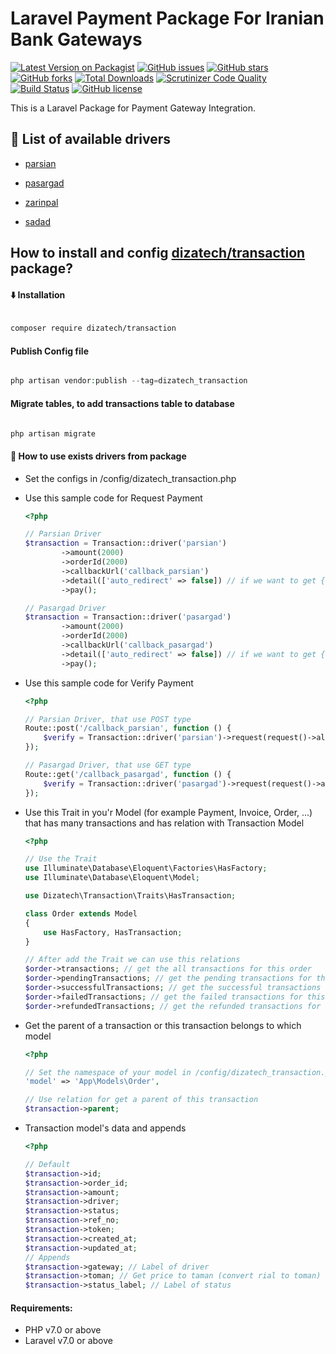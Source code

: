 # Laravel Payment Package For Iranian Bank Gateways
[![Latest Version on Packagist](https://img.shields.io/packagist/v/dizatech/transaction.svg?style=flat-square)](https://packagist.org/packages/dizatech/transaction)
[![GitHub issues](https://img.shields.io/github/issues/dizatech/transaction?style=flat-square)](https://github.com/dizatech/transaction/issues)
[![GitHub stars](https://img.shields.io/github/stars/dizatech/transaction?style=flat-square)](https://github.com/dizatech/transaction/stargazers)
[![GitHub forks](https://img.shields.io/github/forks/dizatech/transaction?style=flat-square)](https://github.com/dizatech/transaction/network)
[![Total Downloads](https://img.shields.io/packagist/dt/dizatech/transaction.svg?style=flat-square)](https://packagist.org/packages/dizatech/transaction)
[![Scrutinizer Code Quality](https://scrutinizer-ci.com/g/dizatech/transaction/badges/quality-score.png?b=main)](https://scrutinizer-ci.com/g/dizatech/transaction/?branch=main)
[![Build Status](https://scrutinizer-ci.com/g/dizatech/transaction/badges/build.png?b=main)](https://scrutinizer-ci.com/g/dizatech/transaction/build-status/main)
[![GitHub license](https://img.shields.io/github/license/dizatech/transaction?style=flat-square)](https://github.com/dizatech/transaction/blob/master/LICENSE)

This is a Laravel Package for Payment Gateway Integration.

## <g-emoji class="g-emoji" alias="gem" fallback-src="https://github.githubassets.com/images/icons/emoji/unicode/1f48e.png">💎</g-emoji> List of available drivers

- [parsian](https://www.pec.ir/)

- [pasargad](https://bpi.ir/)

- [zarinpal](https://www.zarinpal.com/)

- [sadad](https://sadadpsp.ir/)


## How to install and config [dizatech/transaction](https://github.com/dizatech/transaction) package?

#### <g-emoji class="g-emoji" alias="arrow_down" fallback-src="https://github.githubassets.com/images/icons/emoji/unicode/2b07.png">⬇️</g-emoji> Installation

```bash

composer require dizatech/transaction

```

#### Publish Config file

```php

php artisan vendor:publish --tag=dizatech_transaction

```

#### Migrate tables, to add transactions table to database

```php

php artisan migrate

```

#### <g-emoji class="g-emoji" alias="book" fallback-src="https://github.githubassets.com/images/icons/emoji/unicode/1f4d6.png">📖</g-emoji> How to use exists drivers from package

- Set the configs in /config/dizatech_transaction.php

- Use this sample code for Request Payment 

    ```php
    <?php
  
    // Parsian Driver
    $transaction = Transaction::driver('parsian')
            ->amount(2000)
            ->orderId(2000)
            ->callbackUrl('callback_parsian')
            ->detail(['auto_redirect' => false]) // if we want to get {token, url} and not auto redirect to Bank Gateway.
            ->pay();
  
    // Pasargad Driver
    $transaction = Transaction::driver('pasargad')
            ->amount(2000)
            ->orderId(2000)
            ->callbackUrl('callback_pasargad')
            ->detail(['auto_redirect' => false]) // if we want to get {token, url} and not auto redirect to Bank Gateway.
            ->pay();

    ```
  
- Use this sample code for Verify Payment

    ```php
    <?php

    // Parsian Driver, that use POST type
    Route::post('/callback_parsian', function () {
        $verify = Transaction::driver('parsian')->request(request()->all())->verify();
    });
    
    // Pasargad Driver, that use GET type
    Route::get('/callback_pasargad', function () {
        $verify = Transaction::driver('pasargad')->request(request()->all())->verify();
    });

    ```

- Use this Trait in you'r Model (for example Payment, Invoice, Order, ...) that has many transactions and has relation with Transaction Model

    ```php
  <?php
  
    // Use the Trait
    use Illuminate\Database\Eloquent\Factories\HasFactory;
    use Illuminate\Database\Eloquent\Model;
  
    use Dizatech\Transaction\Traits\HasTransaction;
    
    class Order extends Model
    {
        use HasFactory, HasTransaction;
    }
  
    // After add the Trait we can use this relations
    $order->transactions; // get the all transactions for this order
    $order->pendingTransactions; // get the pending transactions for this order
    $order->successfulTransactions; // get the successful transactions for this order
    $order->failedTransactions; // get the failed transactions for this order
    $order->refundedTransactions; // get the refunded transactions for this order
    
    ```
- Get the parent of a transaction or this transaction belongs to which model

    ```php
  <?php
  
    // Set the namespace of your model in /config/dizatech_transaction.php
    'model' => 'App\Models\Order',

    // Use relation for get a parent of this transaction
    $transaction->parent;
    ```
  
- Transaction model's data and appends

    ```php
  <?php
  
    // Default
    $transaction->id;
    $transaction->order_id;
    $transaction->amount;
    $transaction->driver;
    $transaction->status;
    $transaction->ref_no;
    $transaction->token;
    $transaction->created_at;
    $transaction->updated_at;
    // Appends
    $transaction->gateway; // Label of driver 
    $transaction->toman; // Get price to taman (convert rial to toman)
    $transaction->status_label; // Label of status
    ```

#### Requirements:

- PHP v7.0 or above
- Laravel v7.0 or above

